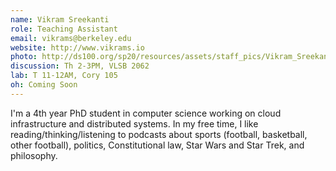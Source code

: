```yaml
---
name: Vikram Sreekanti
role: Teaching Assistant
email: vikrams@berkeley.edu
website: http://www.vikrams.io
photo: http://ds100.org/sp20/resources/assets/staff_pics/Vikram_Sreekanti.jpg
discussion: Th 2-3PM, VLSB 2062
lab: T 11-12AM, Cory 105
oh: Coming Soon
---
```


I'm a 4th year PhD student in computer science working on cloud infrastructure and distributed systems. In my free time, I like reading/thinking/listening to podcasts about sports (football, basketball, other football), politics, Constitutional law, Star Wars and Star Trek, and philosophy.